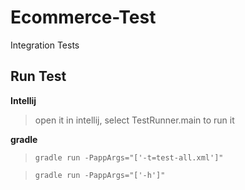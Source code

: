 # Ecommerce-Test

Integration Tests

## Run Test

**Intellij**

> open it in intellij, select TestRunner.main to run it

**gradle**

> `gradle run -PappArgs="['-t=test-all.xml']"`

> `gradle run -PappArgs="['-h']"`
